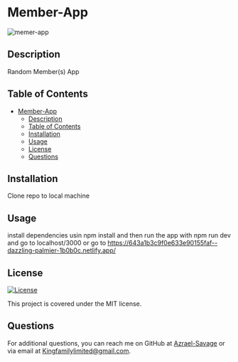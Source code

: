 # Member-App


![memer-app](https://github.com/Azrael-Savage/members-app/assets/113001155/bccf4150-e88f-4f56-b238-54255a024b24)

## Description
Random Member(s) App

## Table of Contents
- [Member-App](#member-app)
  - [Description](#description)
  - [Table of Contents](#table-of-contents)
  - [Installation](#installation)
  - [Usage](#usage)
  - [License](#license)
  - [Questions](#questions)

## Installation
Clone repo to local machine

## Usage
install dependencies usin npm install and then run the app with npm run dev and go to localhost/3000 or go to https://643a1b3c9f0e633e90155faf--dazzling-palmier-1b0b0c.netlify.app/

## License
[![License](https://img.shields.io/badge/License-MIT-yellow.svg)](https://opensource.org/licenses/MIT)

This project is covered under the MIT license.


## Questions
For additional questions, you can reach me on GitHub at [Azrael-Savage](https://github.com/Azrael-Savage)
or via email at Kingfamilylimited@gmail.com.
